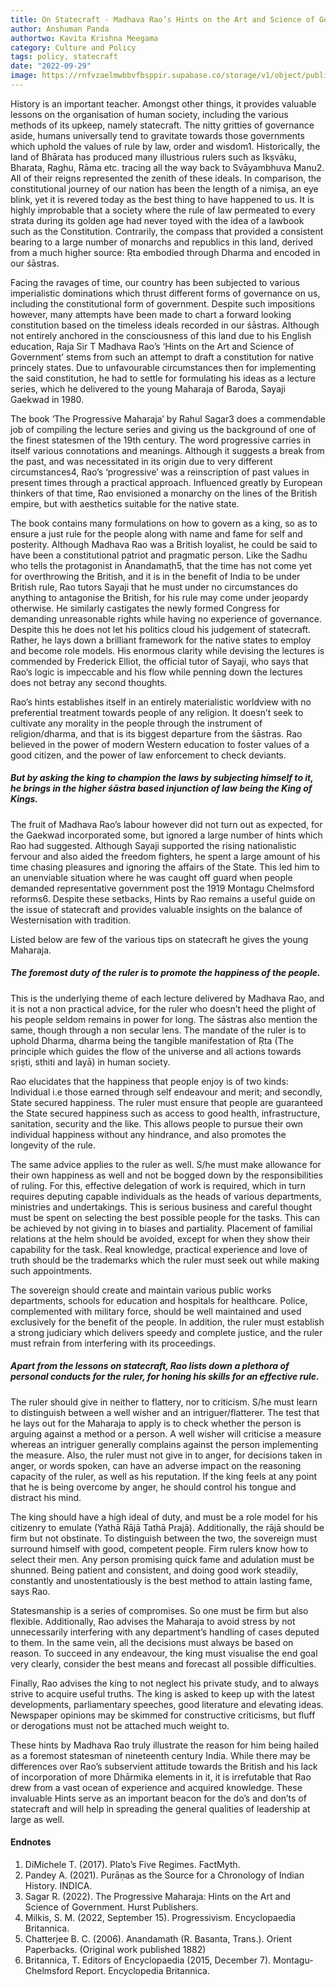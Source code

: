 ```yaml
---
title: On Statecraft - Madhava Rao’s Hints on the Art and Science of Government
author: Anshuman Panda
authortwo: Kavita Krishna Meegama
category: Culture and Policy
tags: policy, statecraft
date: "2022-09-29"
image: https://rnfvzaelmwbbvfbsppir.supabase.co/storage/v1/object/public/brhatwebsite/05dhiti/42.webp
---
```


History is an important teacher. Amongst other things, it provides valuable lessons on the organisation of human society, including the various methods of its upkeep, namely statecraft. The nitty gritties of governance aside, humans universally tend to gravitate towards those governments which uphold the values of rule by law, order and wisdom1. Historically, the land of Bhārata has produced many illustrious rulers such as Ikṣvāku, Bharata, Raghu, Rāma etc. tracing all the way back to Svāyambhuva Manu2. All of their reigns represented the zenith of these ideals. In comparison, the constitutional journey of our nation has been the length of a nimiṣa, an eye blink, yet it is revered today as the best thing to have happened to us. It is highly improbable that a society where the rule of law permeated to every strata during its golden age had never toyed with the idea of a lawbook such as the Constitution. Contrarily, the compass that provided a consistent bearing to a large number of monarchs and republics in this land, derived from a much higher source: Ṛta embodied through Dharma and encoded in our śāstras.

Facing the ravages of time, our country has been subjected to various imperialistic dominations which thrust different forms of governance on us, including the constitutional form of government. Despite such impositions however, many attempts have been made to chart a forward looking constitution based on the timeless ideals recorded in our śāstras. Although not entirely anchored in the consciousness of this land due to his English education, Raja Sir T Madhava Rao’s ‘Hints on the Art and Science of Government’ stems from such an attempt to draft a constitution for native princely states. Due to unfavourable circumstances then for implementing the said constitution, he had to settle for formulating his ideas as a lecture series, which he delivered to the young Maharaja of Baroda, Sayaji Gaekwad in 1980.

The book ‘The Progressive Maharaja’ by Rahul Sagar3 does a commendable job of compiling the lecture series and giving us the background of one of the finest statesmen of the 19th century. The word progressive carries in itself various connotations and meanings. Although it suggests a break from the past, and was necessitated in its origin due to very different circumstances4, Rao’s ‘progressive’ was a reinscription of past values in present times through a practical approach. Influenced greatly by European thinkers of that time, Rao envisioned a monarchy on the lines of the British empire, but with aesthetics suitable for the native state.

The book contains many formulations on how to govern as a king, so as to ensure a just rule for the people along with name and fame for self and posterity. Although Madhava Rao was a British loyalist, he could be said to have been a constitutional patriot and pragmatic person. Like the Sadhu who tells the protagonist in Ānandamaṭh5, that the time has not come yet for overthrowing the British, and it is in the benefit of India to be under British rule, Rao tutors Sayaji that he must under no circumstances do anything to antagonise the British, for his rule may come under jeopardy otherwise. He similarly castigates the newly formed Congress for demanding unreasonable rights while having no experience of governance. Despite this he does not let his politics cloud his judgement of statecraft. Rather, he lays down a brilliant framework for the native states to employ and become role models. His enormous clarity while devising the lectures is commended by Frederick Elliot, the official tutor of Sayaji, who says that Rao’s logic is impeccable and his flow while penning down the lectures does not betray any second thoughts.

Rao’s hints establishes itself in an entirely materialistic worldview with no preferential treatment towards people of any religion. It doesn’t seek to cultivate any morality in the people through the instrument of religion/dharma, and that is its biggest departure from the śāstras. Rao believed in the power of modern Western education to foster values of a good citizen, and the power of law enforcement to check deviants.

##### But by asking the king to champion the laws by subjecting himself to it, he brings in the higher śāstra based injunction of law being the King of Kings.

The fruit of Madhava Rao’s labour however did not turn out as expected, for the Gaekwad incorporated some, but ignored a large number of hints which Rao had suggested. Although Sayaji supported the rising nationalistic fervour and also aided the freedom fighters, he spent a large amount of his time chasing pleasures and ignoring the affairs of the State. This led him to an unenviable situation where he was caught off guard when people demanded representative government post the 1919 Montagu Chelmsford reforms6. Despite these setbacks, Hints by Rao remains a useful guide on the issue of statecraft and provides valuable insights on the balance of Westernisation with tradition.

Listed below are few of the various tips on statecraft he gives the young Maharaja.

##### The foremost duty of the ruler is to promote the happiness of the people.

This is the underlying theme of each lecture delivered by Madhava Rao, and it is not a non practical advice, for the ruler who doesn’t heed the plight of his people seldom remains in power for long. The śāstras also mention the same, though through a non secular lens. The mandate of the ruler is to uphold Dharma, dharma being the tangible manifestation of Ṛta (The principle which guides the flow of the universe and all actions towards sṛiṣti, sthiti and layā) in human society.

Rao elucidates that the happiness that people enjoy is of two kinds: Individual i.e those earned through self endeavour and merit; and secondly, State secured happiness. The ruler must ensure that people are guaranteed the State secured happiness such as access to good health, infrastructure, sanitation, security and the like. This allows people to pursue their own individual happiness without any hindrance, and also promotes the longevity of the rule.

The same advice applies to the ruler as well. S/he must make allowance for their own happiness as well and not be bogged down by the responsibilities of ruling. For this, effective delegation of work is required, which in turn requires deputing capable individuals as the heads of various departments, ministries and undertakings. This is serious business and careful thought must be spent on selecting the best possible people for the tasks. This can be achieved by not giving in to biases and partiality. Placement of familial relations at the helm should be avoided, except for when they show their capability for the task. Real knowledge, practical experience and love of truth should be the trademarks which the ruler must seek out while making such appointments.

The sovereign should create and maintain various public works departments, schools for education and hospitals for healthcare. Police, complemented with military force, should be well maintained and used exclusively for the benefit of the people. In addition, the ruler must establish a strong judiciary which delivers speedy and complete justice, and the ruler must refrain from interfering with its proceedings.

##### Apart from the lessons on statecraft, Rao lists down a plethora of personal conducts for the ruler, for honing his skills for an effective rule.

The ruler should give in neither to flattery, nor to criticism. S/he must learn to distinguish between a well wisher and an intriguer/flatterer. The test that he lays out for the Maharaja to apply is to check whether the person is arguing against a method or a person. A well wisher will criticise a measure whereas an intriguer generally complains against the person implementing the measure. Also, the ruler must not give in to anger, for decisions taken in anger, or words spoken, can have an adverse impact on the reasoning capacity of the ruler, as well as his reputation. If the king feels at any point that he is being overcome by anger, he should control his tongue and distract his mind.

The king should have a high ideal of duty, and must be a role model for his citizenry to emulate (Yathā Rājā Tathā Prajā). Additionally, the rājā should be firm but not obstinate. To distinguish between the two, the sovereign must surround himself with good, competent people. Firm rulers know how to select their men. Any person promising quick fame and adulation must be shunned. Being patient and consistent, and doing good work steadily, constantly and unostentatiously is the best method to attain lasting fame, says Rao.

Statesmanship is a series of compromises. So one must be firm but also flexible. Additionally, Rao advises the Maharaja to avoid stress by not unnecessarily interfering with any department’s handling of cases deputed to them. In the same vein, all the decisions must always be based on reason. To succeed in any endeavour, the king must visualise the end goal very clearly, consider the best means and forecast all possible difficulties.

Finally, Rao advises the king to not neglect his private study, and to always strive to acquire useful truths. The king is asked to keep up with the latest developments, parliamentary speeches, good literature and elevating ideas. Newspaper opinions may be skimmed for constructive criticisms, but fluff or derogations must not be attached much weight to.

These hints by Madhava Rao truly illustrate the reason for him being hailed as a foremost statesman of nineteenth century India. While there may be differences over Rao’s subservient attitude towards the British and his lack of incorporation of more Dhārmika elements in it, it is irrefutable that Rao drew from a vast ocean of experience and acquired knowledge. These invaluable Hints serve as an important beacon for the do’s and don’ts of statecraft and will help in spreading the general qualities of leadership at large as well.

#### Endnotes
1. DiMichele T. (2017). Plato’s Five Regimes. FactMyth.
2. Pandey A. (2021). Purāṇas as the Source for a Chronology of Indian History. INDICA.
3. Sagar R. (2022). The Progressive Maharaja: Hints on the Art and Science of Government. Hurst Publishers.
4. Milkis, S. M. (2022, September 15). Progressivism. Encyclopaedia Britannica.
5. Chatterjee B. C. (2006). Anandamath (R. Basanta, Trans.). Orient Paperbacks. (Original work published 1882)
6. Britannica, T. Editors of Encyclopaedia (2015, December 7). Montagu-Chelmsford Report. Encyclopedia Britannica.